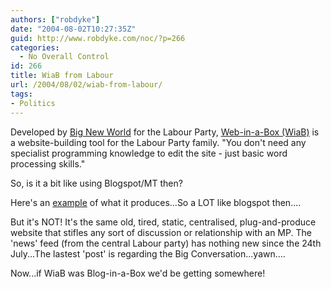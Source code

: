 ```yaml
---
authors: ["robdyke"]
date: "2004-08-02T10:27:35Z"
guid: http://www.robdyke.com/noc/?p=266
categories:
  - No Overall Control
id: 266
title: WiaB from Labour
url: /2004/08/02/wiab-from-labour/
tags:
- Politics
---
```

Developed by [Big New World](http://www.bignewworld.com/labour_page.htm) for the Labour Party, [Web-in-a-Box (WiaB)](https://www.labour.co.uk/About.htm) is a website-building tool for the Labour Party family. "You don't need any specialist programming knowledge to edit the site - just basic word processing skills." 

So, is it a bit like using Blogspot/MT then?

Here's an [example](http://www.nickainger.labour.co.uk/) of what it produces...So a LOT like blogspot then....

But it's NOT! It's the same old, tired, static, centralised, plug-and-produce website that stifles any sort of discussion or relationship with an MP. The 'news' feed (from the central Labour party) has nothing new since the 24th July...The lastest 'post' is regarding the Big Conversation...yawn....

Now...if WiaB was Blog-in-a-Box we'd be getting somewhere!